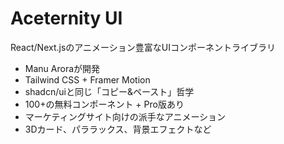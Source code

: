 # Aceternity UI

React/Next.jsのアニメーション豊富なUIコンポーネントライブラリ

- Manu Aroraが開発
- Tailwind CSS + Framer Motion
- shadcn/uiと同じ「コピー&ペースト」哲学
- 100+の無料コンポーネント + Pro版あり
- マーケティングサイト向けの派手なアニメーション
- 3Dカード、パララックス、背景エフェクトなど